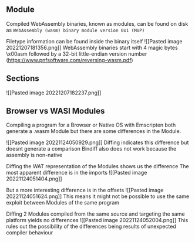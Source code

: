 ## Module

Compiled WebAssembly binaries, known as modules, can be found on disk as
`WebAssembly (wasm) binary module version 0x1 (MVP)`

Filetype information can be found inside the binary itself
![[Pasted image 20221207181356.png]]
WebAssembly binaries start with 4 magic bytes \\x00asm followed by a 32-bit little-endian version number (https://www.pnfsoftware.com/reversing-wasm.pdf)

## Sections

![[Pasted image 20221207182237.png]]


## Browser vs WASI Modules

Compiling a program for a Browser or Native OS with Emscripten both generate a .wasm Module but there are some differences in the Module. 

![[Pasted image 20221124050929.png]]
Diffing indicates this difference but doesnt generate a comparison
Bindiff also does not work because the assembly is non-native

Diffing the WAT representation of the Modules shows us the difference
The most apparent difference is in the imports
![[Pasted image 20221124051404.png]]

But a more interesting difference is in the offsets
![[Pasted image 20221124051624.png]]
This means it might not be possible to use the same exploit between Modules of the same program

Diffing 2 Modules compiled from the same source and targeting the same platform yields no differences
![[Pasted image 20221124052004.png]]
This rules out the possibility of the differences being results of unexpected compiler behaviour